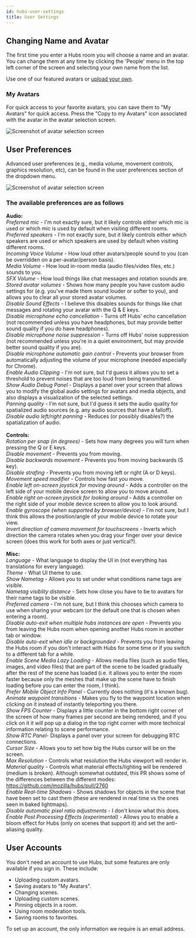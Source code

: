 ```yaml
---
id: hubs-user-settings
title: User Settings
---
```


## Changing Name and Avatar

The first time you enter a Hubs room you will choose a name and an avatar. You can change them at any time by clicking the 'People' menu in the top left corner of the screen and selecting your own name from the list.

Use one of our featured avatars or [upload your own](intro-avatars.html).

### My Avatars

For quick access to your favorite avatars, you can save them to "My Avatars" for quick access. Press the "Copy to my Avatars" icon associated with the avatar in the avatar selection screen. 

![Screenshot of avatar selection screen](img/hubs-save-avatar.jpeg)

## User Preferences

Advanced user preferences (e.g., media volume, movement controls, graphics resolution, etc), can be found in the user preferences section of the dropdown menu.

![Screenshot of avatar selection screen](img/hubs-preference-menu.PNG)

### The available preferences are as follows

**Audio:**
</br>
*Preferred mic* - I'm not exactly sure, but it likely controls either which mic is used or which mic is used by default when visiting different rooms.
</br>
*Preferred speakers* - I'm not exactly sure, but it likely controls either which speakers are used or which speakers are used by default when visiting different rooms.
</br>
*Incoming Voice Volume* - How loud other avatars/people sound to you (can be overridden on a per-avatar/person basis).
</br>
*Media Volume* - How loud in-room media (audio files/video files, etc.) sounds to you.
</br>
*SFX Volume* - How loud things like chat messages and rotation sounds are.
</br>
*Stored avatar volumes* - Shows how many people you have custom audio settings for (e.g. you've made them sound louder or softer to you), and allows you to clear all your stored avatar volumes.
</br>
*Disable Sound Effects* - I believe this disables sounds for things like chat messages and rotating your avatar with the Q & E keys.
</br>
*Disable microphone echo cancellation* - Turns off Hubs' echo cancellation (not recommended unless you have headphones, but may provide better sound quality if you do have headphones).
</br>
*Disable microphone noise suppression* - Turns off Hubs' noise suppression (not recommended unless you're in a quiet environment, but may provide better sound quality if you are).
</br>
*Disable microphone automatic gain control* - Prevents your browser from automatically adjusting the volume of your microphone (needed especially for Chrome).
</br>
*Enable Audio Clipping* - I'm not sure, but I'd guess it allows you to set a threshold to prevent noises that are too loud from being transmitted.
</br>
*Show Audio Debug Panel* - Displays a panel over your screen that allows you to modify the global audio settings for avatars and media objects, and also displays a visualization of the selected settings.
</br>
*Panning quality* - I'm not sure, but I'd guess it sets the audio quality for spatialized audio sources (e.g. any audio sources that have a falloff).
</br>
*Disable audio left/right panning* - Reduces (or possibly disables?) the spatialization of audio.
</br>
</br>
**Controls:**
</br>
*Rotation per snap (in degrees)* - Sets how many degrees you will turn when pressing the Q or E keys.
</br>
*Disable movement* - Prevents you from moving.
</br>
*Disable backwards movement* - Prevents you from moving backwards (S key).
</br>
*Disable strafing* - Prevents you from moving left or right (A or D keys).
</br>
*Movement speed modifier* - Controls how fast you move.
</br>
*Enable left on-screen joystick for moving around* - Adds a controller on the left side of your mobile device screen to allow you to move around.
</br>
*Enable right on-screen joystick for looking around* - Adds a controller on the right side of your mobile device screen to allow you to look around.
</br>
*Enable gyroscope (when supported by browser/device)* - I'm not sure, but I think this allows the position/angle of your mobile device to rotate your view.
</br>
*Invert direction of camera movement for touchscreens* - Inverts which direction the camera rotates when you drag your finger over your device screen (does this work for both axes or just vertical?).
</br>
</br>
**Misc:**
</br>
*Language* - What language to display the UI in (not everything has translations for every language).
</br>
*Theme* - What UI theme to use.
</br>
*Show Nametag* - Allows you to set under what conditions name tags are visible.
</br>
*Nametag visiblity distance* - Sets how close you have to be to avatars for their name tags to be visible.
</br>
*Preferred camera* - I'm not sure, but I think this chooses which camera to use when sharing your webcam (or the default one that is chosen when entering a room).
</br>
*Disable auto-exit when multiple hubs instances are open* - Prevents you from leaving the Hubs room when opening another Hubs room in another tab or window.
</br>
*Disable auto-exit when idle or backgrounded* - Prevents you from leaving the Hubs room if you don't interact with Hubs for some time or if you switch to a different tab for a while.
</br>
*Enable Scene Media Lazy Loading* - Allows media files (such as audio files, images, and video files) that are part of the scene to be loaded gradually after the rest of the scene has loaded (i.e. it allows you to enter the room faster because only the meshes that make up the scene have to finish loading before you can enter the room, I think).
</br>
*Prefer Mobile Object Info Panel* - Currently does nothing (it's a known bug).
</br>
*Animate waypoint transitions* - Makes you fly to the waypoint location when clicking on it instead of instantly teleporting you there.
</br>
*Show FPS Counter* - Displays a little counter in the bottom right corner of the screen of how many frames per second are being rendered, and if you click on it it will pop up a dialog in the top right corner with more technical information relating to scene performance.
</br>
*Show RTC Panel*- Displays a panel over your screen for debugging RTC connections.
</br>
*Cursor Size* - Allows you to set how big the Hubs cursor will be on the screen.
</br>
*Max Resolution* - Controls what resolution the Hubs viewport will render in.
</br>
*Material quality* - Controls what material effects/lighting will be rendered (medium is broken).  Although somewhat outdated, this PR shows some of the differences between the different modes: https://github.com/mozilla/hubs/pull/2760
</br>
*Enable Real-time Shadows* - Shows shadows for objects in the scene that have been set to cast them (these are rendered in real time vs the ones seen in baked lightmaps).
</br>
*Disable automatic pixel ratio adjustments* - I don't know what this does.
</br>
*Enable Post Processing Effects (experimental)* - Allows you to enable a bloom effect for Hubs (only on scenes that support it) and set the anti-aliasing quality.

## User Accounts

You don't need an account to use Hubs, but some features are only available if you sign in. These include:

* Uploading custom avatars.
* Saving avatars to "My Avatars".
* Changing scenes.
* Uploading custom scenes.
* Pinning objects in a room.
* Using room moderation tools.
* Saving rooms to favorites.

To set up an account, the only information we require is an email address.
